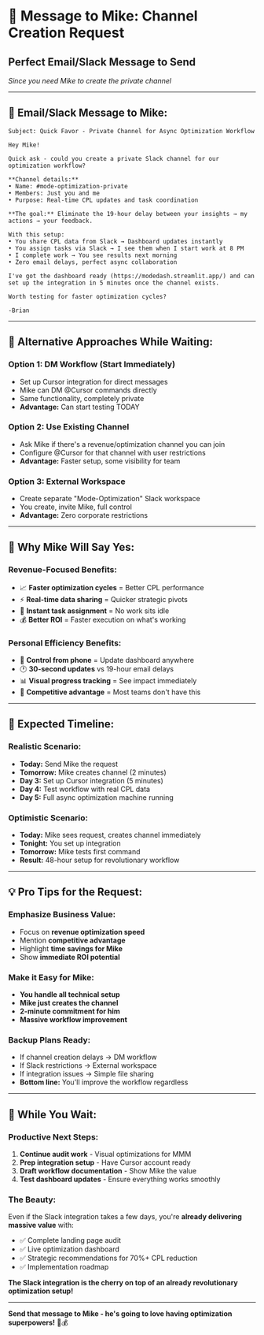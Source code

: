 # 📧 **Message to Mike: Channel Creation Request**
## **Perfect Email/Slack Message to Send**

*Since you need Mike to create the private channel*

---

## 🎯 **Email/Slack Message to Mike:**

```
Subject: Quick Favor - Private Channel for Async Optimization Workflow

Hey Mike!

Quick ask - could you create a private Slack channel for our optimization workflow? 

**Channel details:**
• Name: #mode-optimization-private
• Members: Just you and me  
• Purpose: Real-time CPL updates and task coordination

**The goal:** Eliminate the 19-hour delay between your insights → my actions → your feedback.

With this setup:
• You share CPL data from Slack → Dashboard updates instantly
• You assign tasks via Slack → I see them when I start work at 8 PM
• I complete work → You see results next morning
• Zero email delays, perfect async collaboration

I've got the dashboard ready (https://modedash.streamlit.app/) and can set up the integration in 5 minutes once the channel exists.

Worth testing for faster optimization cycles?

-Brian
```

---

## 🚀 **Alternative Approaches While Waiting:**

### **Option 1: DM Workflow (Start Immediately)**
- Set up Cursor integration for direct messages
- Mike can DM @Cursor commands directly  
- Same functionality, completely private
- **Advantage:** Can start testing TODAY

### **Option 2: Use Existing Channel**
- Ask Mike if there's a revenue/optimization channel you can join
- Configure @Cursor for that channel with user restrictions
- **Advantage:** Faster setup, some visibility for team

### **Option 3: External Workspace**
- Create separate "Mode-Optimization" Slack workspace  
- You create, invite Mike, full control
- **Advantage:** Zero corporate restrictions

---

## 💭 **Why Mike Will Say Yes:**

### **Revenue-Focused Benefits:**
- 📈 **Faster optimization cycles** = Better CPL performance
- ⚡ **Real-time data sharing** = Quicker strategic pivots  
- 🎯 **Instant task assignment** = No work sits idle
- 💰 **Better ROI** = Faster execution on what's working

### **Personal Efficiency Benefits:**
- 📱 **Control from phone** = Update dashboard anywhere
- 🕐 **30-second updates** vs 19-hour email delays
- 📊 **Visual progress tracking** = See impact immediately  
- 🚀 **Competitive advantage** = Most teams don't have this

---

## 🎯 **Expected Timeline:**

### **Realistic Scenario:**
- **Today:** Send Mike the request
- **Tomorrow:** Mike creates channel (2 minutes)
- **Day 3:** Set up Cursor integration (5 minutes)
- **Day 4:** Test workflow with real CPL data
- **Day 5:** Full async optimization machine running

### **Optimistic Scenario:**
- **Today:** Mike sees request, creates channel immediately
- **Tonight:** You set up integration  
- **Tomorrow:** Mike tests first command
- **Result:** 48-hour setup for revolutionary workflow

---

## 💡 **Pro Tips for the Request:**

### **Emphasize Business Value:**
- Focus on **revenue optimization speed**
- Mention **competitive advantage**  
- Highlight **time savings for Mike**
- Show **immediate ROI potential**

### **Make it Easy for Mike:**
- **You handle all technical setup**
- **Mike just creates the channel**
- **2-minute commitment for him**
- **Massive workflow improvement**

### **Backup Plans Ready:**
- If channel creation delays → DM workflow
- If Slack restrictions → External workspace
- If integration issues → Simple file sharing
- **Bottom line:** You'll improve the workflow regardless

---

## 🚀 **While You Wait:**

### **Productive Next Steps:**
1. **Continue audit work** - Visual optimizations for MMM
2. **Prep integration setup** - Have Cursor account ready
3. **Draft workflow documentation** - Show Mike the value
4. **Test dashboard updates** - Ensure everything works smoothly

### **The Beauty:**
Even if the Slack integration takes a few days, you're **already delivering massive value** with:
- ✅ Complete landing page audit  
- ✅ Live optimization dashboard
- ✅ Strategic recommendations for 70%+ CPL reduction
- ✅ Implementation roadmap

**The Slack integration is the cherry on top of an already revolutionary optimization setup!**

---

**Send that message to Mike - he's going to love having optimization superpowers!** 🚀💰 